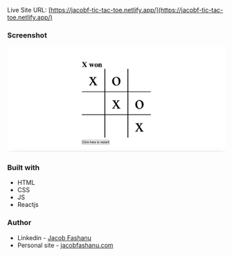 Live Site URL: [https://jacobf-tic-tac-toe.netlify.app/](https://jacobf-tic-tac-toe.netlify.app/)

### Screenshot

![](./screenshots/tictactoe-screenshot1.png)


### Built with

- HTML
- CSS
- JS
- Reactjs

### Author

- Linkedin - [Jacob Fashanu](https://www.linkedin.com/in/jacob-fashanu/)
- Personal site - [jacobfashanu.com](https://jacobfashanu.com/)
